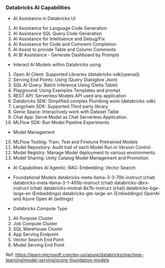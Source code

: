 ### Databricks AI Capabilities

- AI Assistance in Databricks UI
1. AI Assistance for Language Code Generation
2. AI Assistance SQL Query Code Generation
3. AI Assistance for Intellisence and Debug/Fix
4. AI Assistance for Code and Comment Completion
5. AI Assist to provide Table and Column Comments
6. AI BI Assistance - Generate Dashboard by Prompts

- Interact AI Models within Databricks using
1. Open AI Client: Supported Libraries (databricks-sdk[openai])
2. Serving End Points: Using (Query Dialogbox Json)
3. SQL AI Query: Batch Inference Using (Delta Table)
4. Playground: Using Examples Templates and prompt
5. REST API: Serverless Models API used any application
6. Databricks SDK: Simplified complex Plumbing work (databricks-sdk)
7. Langchain SDK: Supported Third party library
8. Genie Space: Interactively work with Dataset Table
9. Chat App: Serve Model as Chat Serverless Application.
10. MLFlow SDK: Run Model Pipeline Experiments

- Model Management
10. MLFlow Testing: Train, Test and Finetune Pretrained Models
11. Model Repository: Audit trail of each Model Run in Version Control
11. Model Registry: Manage Model deployment to various environments.
12. Model Sharing: Unity Catalog Model Management and Promotion

- AI Capabilities
AI Agentic: 
RAG: 
Embedding: 
Vector Search:

- Foundational Models
databricks-meta-llama-3-3-70b-instruct (chat)
databricks-meta-llama-3-1-405b-instruct (chat)
databricks-dbrx-instruct (chat)
databricks-mixtral-8x7b-instruct (chat)
databricks-bge-large-en (Embeddings)
databricks-gte-large-en (Embeddings)
OpenAI and Azure Open AI (settings)

- Databricks Compute Type
1. All Purpose Cluster
2. Job Compute Cluster
3. SQL Warehouse Cluster
4. App Serving Endpoint
5. Vector Search End Point
6. Model Serving End Point

Ref: https://learn.microsoft.com/en-us/azure/databricks/machine-learning/model-serving/score-foundation-models
